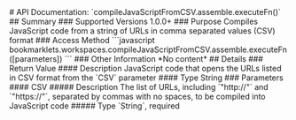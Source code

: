 <link rel="stylesheet" href="/APIDocs/main.css" type="text/css">
<!--Update Table of Contents when creating new pages in the API documentation.-->
# API Documentation: `compileJavaScriptFromCSV.assemble.executeFn()`
## Summary
### Supported Versions
1.0.0+
### Purpose
Compiles JavaScript code from a string of URLs in comma separated values (CSV) format
### Access Method
```javascript
bookmarklets.workspaces.compileJavaScriptFromCSV.assemble.executeFn([parameters])
```
### Other Information
*No content*
## Details
### Return Value
#### Description
JavaScript code that opens the URLs listed in CSV format from the `CSV` parameter
#### Type
String
### Parameters
#### CSV
##### Description
The list of URLs, including `"http://"` and `"https://"`, separated by commas with no spaces, to be compiled into JavaScript code
##### Type
`String`, required